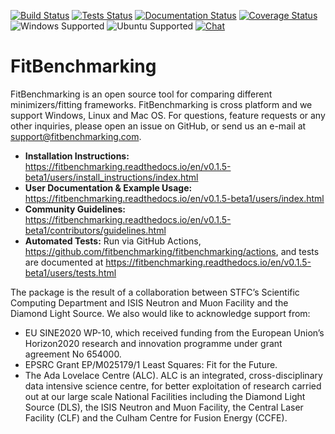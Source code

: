[![Build Status](https://img.shields.io/github/workflow/status/fitbenchmarking/fitbenchmarking/Build%20and%20Publish/v0.1.5-beta1?style=flat-square)](https://github.com/fitbenchmarking/fitbenchmarking/actions/workflows/release.yml?query=branch%3Av0.1.5-beta1)
[![Tests Status](https://img.shields.io/github/workflow/status/fitbenchmarking/fitbenchmarking/Tests/v0.1.5-beta1?label=tests&style=flat-square)](https://github.com/fitbenchmarking/fitbenchmarking/actions/workflows/main.yml?query=branch%3Av0.1.5-beta1)
[![Documentation Status](https://img.shields.io/readthedocs/fitbenchmarking/v0.1.5-beta1?style=flat-square)](https://fitbenchmarking.readthedocs.io/en/v0.1.5-beta1)
[![Coverage Status](https://img.shields.io/coveralls/github/fitbenchmarking/fitbenchmarking.svg?style=flat-square)](https://coveralls.io/github/fitbenchmarking/fitbenchmarking)
![Windows Supported](https://img.shields.io/badge/win10-support-blue.svg?style=flat-square&logo=windows)
![Ubuntu Supported](https://img.shields.io/badge/18.04-support-orange.svg?style=flat-square&logo=ubuntu)
[![Chat](https://img.shields.io/badge/chat-CompareFitMinimizers-lightgrey.svg?style=flat-square&logo=slack)](https://slack.com/)
# FitBenchmarking

FitBenchmarking is an open source tool for comparing different minimizers/fitting frameworks. FitBenchmarking is cross platform and we support Windows, Linux and Mac OS. For questions, feature requests or any other inquiries, please open an issue on GitHub, or send us an e-mail at support@fitbenchmarking.com.

- **Installation Instructions:** https://fitbenchmarking.readthedocs.io/en/v0.1.5-beta1/users/install_instructions/index.html
- **User Documentation & Example Usage:** https://fitbenchmarking.readthedocs.io/en/v0.1.5-beta1/users/index.html
- **Community Guidelines:** https://fitbenchmarking.readthedocs.io/en/v0.1.5-beta1/contributors/guidelines.html
- **Automated Tests:** Run via GitHub Actions, https://github.com/fitbenchmarking/fitbenchmarking/actions, and tests are documented at https://fitbenchmarking.readthedocs.io/en/v0.1.5-beta1/users/tests.html

The package is the result of a collaboration between STFC’s Scientific Computing Department and ISIS Neutron and Muon Facility and the Diamond Light Source. We also would like to acknowledge support from:

* EU SINE2020 WP-10, which received funding from the European Union’s Horizon2020 research and innovation programme under grant agreement No 654000.
* EPSRC Grant EP/M025179/1  Least Squares: Fit for the Future.
* The Ada Lovelace Centre (ALC). ALC is an integrated, cross-disciplinary data intensive science centre, for better exploitation of research carried out at our large scale National Facilities including the Diamond Light Source (DLS), the ISIS Neutron and Muon Facility, the Central Laser Facility (CLF) and the Culham Centre for Fusion Energy (CCFE).
